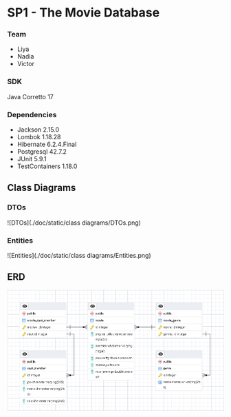 # SP1 - The Movie Database

### Team

- Liya
- Nadia
- Victor

### SDK

Java Corretto 17

### Dependencies

- Jackson 2.15.0
- Lombok 1.18.28
- Hibernate 6.2.4.Final
- Postgresql 42.7.2
- JUnit 5.9.1
- TestContainers 1.18.0

## Class Diagrams

### DTOs

![DTOs](./doc/static/class diagrams/DTOs.png)

### Entities

![Entities](./doc/static/class diagrams/Entities.png)

## ERD

![ERD](./doc/static/erd/ERD.png)